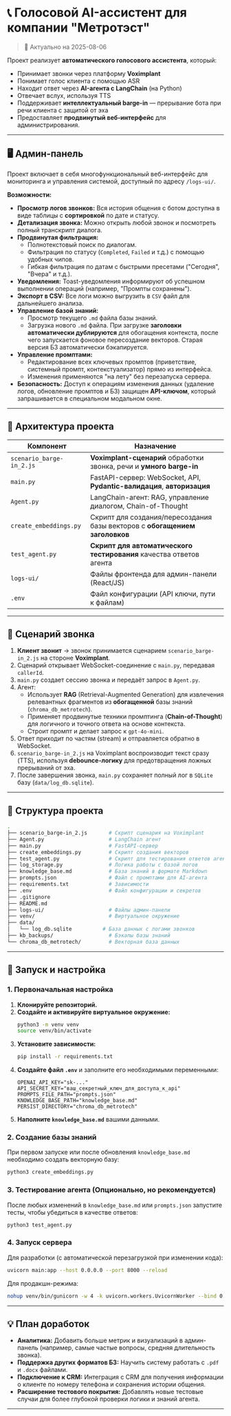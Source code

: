 # 📞 Голосовой AI-ассистент для компании "Метротэст"

> 📅 Актуально на 2025-08-06

Проект реализует **автоматического голосового ассистента**, который:
- Принимает звонки через платформу **Voximplant**
- Понимает голос клиента с помощью ASR
- Находит ответ через **AI-агента с LangChain** (на Python)
- Отвечает вслух, используя TTS
- Поддерживает **интеллектуальный barge-in** — прерывание бота при речи клиента с защитой от эха
- Предоставляет **продвинутый веб-интерфейс** для администрирования.

---

## 🖥️ Админ-панель

Проект включает в себя многофункциональный веб-интерфейс для мониторинга и управления системой, доступный по адресу `/logs-ui/`.

**Возможности:**
- **Просмотр логов звонков:** Вся история общения с ботом доступна в виде таблицы с **сортировкой** по дате и статусу.
- **Детализация звонка:** Можно открыть любой звонок и посмотреть полный транскрипт диалога.
- **Продвинутая фильтрация:**
    - Полнотекстовый поиск по диалогам.
    - Фильтрация по статусу (`Completed`, `Failed` и т.д.) с помощью удобных чипов.
    - Гибкая фильтрация по датам с быстрыми пресетами ("Сегодня", "Вчера" и т.д.).
- **Уведомления:** Toast-уведомления информируют об успешном выполнении операций (например, "Промпты сохранены").
- **Экспорт в CSV:** Все логи можно выгрузить в `CSV` файл для дальнейшего анализа.
- **Управление базой знаний:**
  - Просмотр текущего `.md` файла базы знаний.
  - Загрузка нового `.md` файла. При загрузке **заголовки автоматически дублируются** для обогащения контекста, после чего запускается фоновое пересоздание векторов. Старая версия БЗ автоматически бэкапируется.
- **Управление промптами:**
  - Редактирование всех ключевых промптов (приветствие, системный промпт, контекстуализатор) прямо из интерфейса.
  - Изменения применяются "на лету" без перезапуска сервера.
- **Безопасность:** Доступ к операциям изменения данных (удаление логов, обновление промптов и БЗ) защищен **API-ключом**, который запрашивается в специальном модальном окне.

---

## 🧠 Архитектура проекта

| Компонент | Назначение |
|---|---|
| `scenario_barge-in_2.js` | **Voximplant-сценарий** обработки звонка, речи и **умного barge-in** |
| `main.py` | FastAPI-сервер: WebSocket, API, **Pydantic-валидация**, **авторизация** |
| `Agent.py` | LangChain-агент: RAG, управление диалогом, Chain-of-Thought |
| `create_embeddings.py` | Скрипт для создания/пересоздания базы векторов с **обогащением заголовков** |
| `test_agent.py` | **Скрипт для автоматического тестирования** качества ответов агента |
| `logs-ui/` | Файлы фронтенда для админ-панели (React/JS) |
| `.env` | Файл конфигурации (API ключи, пути к файлам) |


---

## 🔁 Сценарий звонка

1. **Клиент звонит** → звонок принимается сценарием `scenario_barge-in_2.js` на стороне **Voximplant**.
2. Сценарий открывает WebSocket-соединение с `main.py`, передавая `callerId`.
3. `main.py` создает сессию звонка и передаёт запрос в `Agent.py`.
4. Агент:
   - Использует **RAG** (Retrieval-Augmented Generation) для извлечения релевантных фрагментов из **обогащенной** базы знаний (`chroma_db_metrotech`).
   - Применяет продвинутые техники промптинга (**Chain-of-Thought**) для логичного и точного ответа на основе контекста.
   - Строит промпт и делает запрос к `gpt-4o-mini`.
5. Ответ приходит по частям (stream) и отправляется обратно в WebSocket.
6. `scenario_barge-in_2.js` на Voximplant воспроизводит текст сразу (TTS), используя **debounce-логику** для предотвращения ложных прерываний от эха.
7. После завершения звонка, `main.py` сохраняет полный лог в `SQLite` базу (`data/log_db.sqlite`).

---

## 📁 Структура проекта

```bash
.
├── scenario_barge-in_2.js       # Скрипт сценария на Voximplant
├── Agent.py                     # LangChain агент
├── main.py                      # FastAPI-сервер
├── create_embeddings.py         # Скрипт создания векторов
├── test_agent.py                # Скрипт для тестирования ответов агента
├── log_storage.py               # Логика работы с базой логов
├── knowledge_base.md            # База знаний в формате Markdown
├── prompts.json                 # Файл с промптами для AI-агента
├── requirements.txt             # Зависимости
├── .env                         # Файл конфигурации и секретов
├── .gitignore
├── README.md
├── logs-ui/                     # Файлы админ-панели
├── venv/                        # Виртуальное окружение
├── data/
│   └── log_db.sqlite          # База данных с логами звонков
├── kb_backups/                  # Бэкапы базы знаний
└── chroma_db_metrotech/         # Векторная база данных
```

---

## 🚀 Запуск и настройка

### 1. Первоначальная настройка
1.  **Клонируйте репозиторий.**
2.  **Создайте и активируйте виртуальное окружение:**
    ```bash
    python3 -m venv venv
    source venv/bin/activate
    ```
3.  **Установите зависимости:**
    ```bash
    pip install -r requirements.txt
    ```
4.  **Создайте файл `.env`** и заполните его необходимыми переменными:
    ```env
    OPENAI_API_KEY="sk-..."
    API_SECRET_KEY="ваш_секретный_ключ_для_доступа_к_api"
    PROMPTS_FILE_PATH="prompts.json"
    KNOWLEDGE_BASE_PATH="knowledge_base.md"
    PERSIST_DIRECTORY="chroma_db_metrotech"
    ```
5.  **Наполните `knowledge_base.md`** вашими данными.

### 2. Создание базы знаний
При первом запуске или после обновления `knowledge_base.md` необходимо создать векторную базу:
```bash
python3 create_embeddings.py
```

### 3. Тестирование агента (Опционально, но рекомендуется)
После любых изменений в `knowledge_base.md` или `prompts.json` запустите тесты, чтобы убедиться в качестве ответов:
```bash
python3 test_agent.py
```

### 4. Запуск сервера
Для разработки (с автоматической перезагрузкой при изменении кода):
```bash
uvicorn main:app --host 0.0.0.0 --port 8000 --reload
```

Для продакшн-режима:
```bash
nohup venv/bin/gunicorn -w 4 -k uvicorn.workers.UvicornWorker --bind 0.0.0.0:8000 main:app &
```

---

## 💡 План доработок

- **Аналитика:** Добавить больше метрик и визуализаций в админ-панель (например, самые частые вопросы, средняя длительность звонка).
- **Поддержка других форматов БЗ:** Научить систему работать с `.pdf` и `.docx` файлами.
- **Подключение к CRM:** Интеграция с CRM для получения информации о клиенте по номеру телефона и сохранения истории общения.
- **Расширение тестового покрытия:** Добавлять новые тестовые случаи для более глубокой проверки логики и знаний агента.

---

